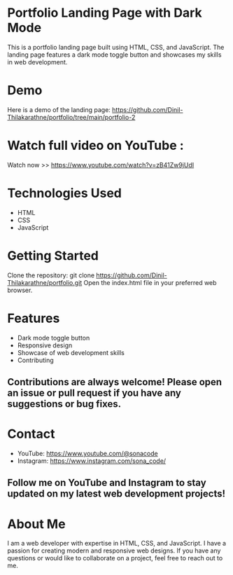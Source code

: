 # Portfolio Landing Page with Dark Mode
This is a portfolio landing page built using HTML, CSS, and JavaScript. The landing page features a dark mode toggle button and showcases my skills in web development.

# Demo
Here is a demo of the landing page: https://github.com/Dinil-Thilakarathne/portfolio/tree/main/portfolio-2

# Watch full video on YouTube :
Watch now >> https://www.youtube.com/watch?v=zB41Zw9jUdI

# Technologies Used
* HTML
* CSS
* JavaScript


# Getting Started
Clone the repository: git clone https://github.com/Dinil-Thilakarathne/portfolio.git
Open the index.html file in your preferred web browser.

# Features
* Dark mode toggle button
* Responsive design
* Showcase of web development skills
* Contributing
## Contributions are always welcome! Please open an issue or pull request if you have any suggestions or bug fixes.

# Contact
* YouTube: https://www.youtube.com/@sonacode
* Instagram: https://www.instagram.com/sona_code/
## Follow me on YouTube and Instagram to stay updated on my latest web development projects!

# About Me
I am a web developer with expertise in HTML, CSS, and JavaScript. I have a passion for creating modern and responsive web designs. If you have any questions or would like to collaborate on a project, feel free to reach out to me.
